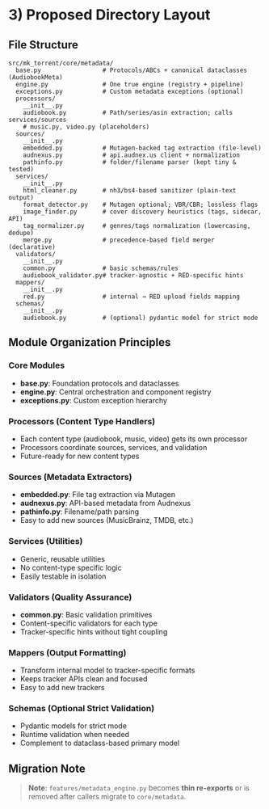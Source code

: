 # 3) Proposed Directory Layout

## File Structure

```
src/mk_torrent/core/metadata/
  base.py                 # Protocols/ABCs + canonical dataclasses (AudiobookMeta)
  engine.py               # One true engine (registry + pipeline)
  exceptions.py           # Custom metadata exceptions (optional)
  processors/
    __init__.py
    audiobook.py          # Path/series/asin extraction; calls services/sources
    # music.py, video.py (placeholders)
  sources/
    __init__.py
    embedded.py           # Mutagen-backed tag extraction (file-level)
    audnexus.py           # api.audnex.us client + normalization
    pathinfo.py           # folder/filename parser (kept tiny & tested)
  services/
    __init__.py
    html_cleaner.py       # nh3/bs4-based sanitizer (plain-text output)
    format_detector.py    # Mutagen optional; VBR/CBR; lossless flags
    image_finder.py       # cover discovery heuristics (tags, sidecar, API)
    tag_normalizer.py     # genres/tags normalization (lowercasing, dedupe)
    merge.py              # precedence-based field merger (declarative)
  validators/
    __init__.py
    common.py             # basic schemas/rules
    audiobook_validator.py# tracker-agnostic + RED-specific hints
  mappers/
    __init__.py
    red.py                # internal → RED upload fields mapping
  schemas/
    __init__.py
    audiobook.py          # (optional) pydantic model for strict mode
```

## Module Organization Principles

### Core Modules
- **base.py**: Foundation protocols and dataclasses
- **engine.py**: Central orchestration and component registry
- **exceptions.py**: Custom exception hierarchy

### Processors (Content Type Handlers)
- Each content type (audiobook, music, video) gets its own processor
- Processors coordinate sources, services, and validation
- Future-ready for new content types

### Sources (Metadata Extractors)
- **embedded.py**: File tag extraction via Mutagen
- **audnexus.py**: API-based metadata from Audnexus
- **pathinfo.py**: Filename/path parsing
- Easy to add new sources (MusicBrainz, TMDB, etc.)

### Services (Utilities)
- Generic, reusable utilities
- No content-type specific logic
- Easily testable in isolation

### Validators (Quality Assurance)
- **common.py**: Basic validation primitives
- Content-specific validators for each type
- Tracker-specific hints without tight coupling

### Mappers (Output Formatting)
- Transform internal model to tracker-specific formats
- Keeps tracker APIs clean and focused
- Easy to add new trackers

### Schemas (Optional Strict Validation)
- Pydantic models for strict mode
- Runtime validation when needed
- Complement to dataclass-based primary model

## Migration Note

> **Note**: `features/metadata_engine.py` becomes **thin re-exports** or is removed after callers migrate to `core/metadata`.
